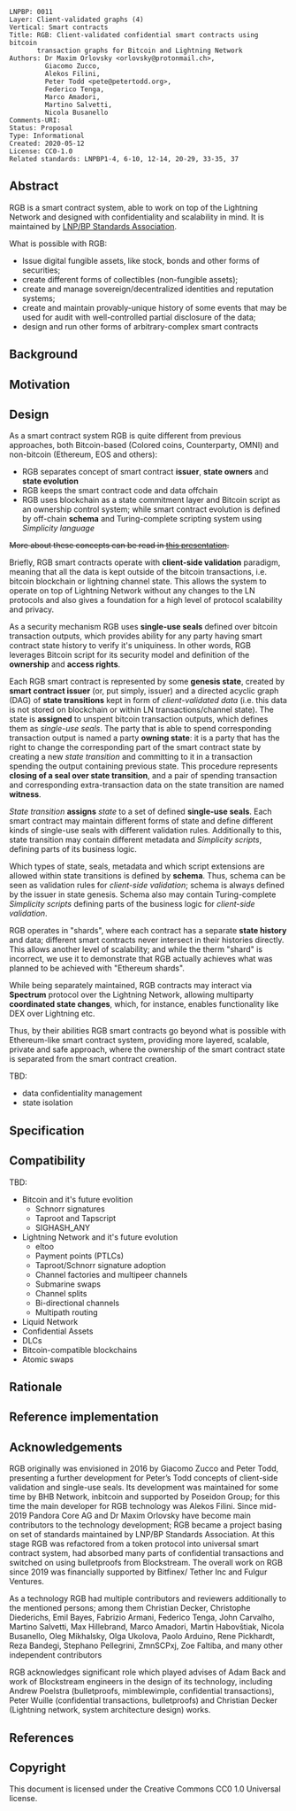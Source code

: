 ```
LNPBP: 0011
Layer: Client-validated graphs (4)
Vertical: Smart contracts
Title: RGB: Client-validated confidential smart contracts using bitcoin
       transaction graphs for Bitcoin and Lightning Network
Authors: Dr Maxim Orlovsky <orlovsky@protonmail.ch>,
         Giacomo Zucco,
         Alekos Filini,
         Peter Todd <pete@petertodd.org>,
         Federico Tenga,
         Marco Amadori,
         Martino Salvetti,
         Nicola Busanello
Comments-URI:
Status: Proposal
Type: Informational
Created: 2020-05-12
License: CC0-1.0
Related standards: LNPBP1-4, 6-10, 12-14, 20-29, 33-35, 37
```

## Abstract

RGB is a smart contract system, able to work on top of the Lightning Network
and designed with confidentiality and scalability in mind. It is maintained
by [LNP/BP Standards Association](https://github.com/LNP-BP).

What is possible with RGB:
* Issue digital fungible assets, like stock, bonds and other forms of securities;
* create different forms of collectibles (non-fungible assets);
* create and manage sovereign/decentralized identities and reputation systems;
* create and maintain provably-unique history of some events that may be used
  for audit with well-controlled partial disclosure of the data;
* design and run other forms of arbitrary-complex smart contracts

## Background

## Motivation

## Design

As a smart contract system RGB is quite different from previous approaches, both
Bitcoin-based (Colored coins, Counterparty, OMNI) and non-bitcoin (Ethereum, EOS
and others):

* RGB separates concept of smart contract **issuer**, **state owners** and
  **state evolution**
* RGB keeps the smart contract code and data offchain
* RGB uses blockchain as a state commitment layer and Bitcoin script as an
  ownership control system; while smart contract evolution is defined by
  off-chain **schema** and Turing-complete scripting system using *Simplicity
  language*

~~More about these concepts can be read in
[this presentation](https://github.com/LNP-BP/devcalls/blob/master/RGB%20%26%20Spectrum%20explanatioㄌ20for%20business.pdf).~~

Briefly, RGB smart contracts operate with **client-side validation** paradigm,
meaning that all the data is kept outside of the bitcoin transactions, i.e.
bitcoin  blockchain or lightning channel state. This allows the system to
operate on top of Lightning Network without any changes to the LN protocols and
also gives a foundation for a high level of protocol scalability and privacy.

As a security mechanism RGB uses **single-use seals** defined over bitcoin
transaction outputs, which provides ability for any party having smart contract
state history to verify it's uniquiness. In other words, RGB leverages Bitcoin
script for its security model and definition of the **ownership** and **access
rights**.

Each RGB smart contract is represented by some **genesis state**, created by
**smart contract issuer** (or, put simply, issuer) and a directed acyclic graph
(DAG) of **state transitions** kept in form of *client-validated data* (i.e.
this data is not stored on blockchain or within LN transactions/channel state).
The state is **assigned** to unspent bitcoin transaction outputs, which defines
them as *single-use seals*. The party that is able to spend corresponding
transaction output is named a party **owning state**: it is a party that has the
right to change the corresponding part of the smart contract state by creating a
new *state transition* and committing to it in a transaction spending the output
containing previous state. This procedure represents **closing of a seal over
state transition**, and a pair of spending transaction and corresponding
extra-transaction data on the state transition are named **witness**.

*State transition* **assigns** *state* to a set of defined **single-use seals**.
Each smart contract may maintain different forms of state and define different
kinds of single-use seals with different validation rules. Additionally to this,
state transition may contain different metadata and *Simplicity scripts*,
defining parts of its business logic.

Which types of state, seals, metadata and which script extensions are allowed
within state transitions is defined by **schema**. Thus, schema can be seen as
validation rules for *client-side validation*; schema is always defined by
the issuer in state genesis. Schema also may contain Turing-complete *Simplicity
scripts* defining parts of the business logic for *client-side validation*.

RGB operates in "shards", where each contract has a separate **state history**
and data; different smart contracts never intersect in their histories
directly. This allows another level of scalability; and while the therm "shard"
is  incorrect, we use it to demonstrate that RGB actually achieves what was
planned to be achieved with "Ethereum shards".

While being separately maintained, RGB contracts may interact via **Spectrum**
protocol over the Lightning Network, allowing multiparty **coordinated state
changes**, which, for instance, enables functionality like DEX over Lightning
etc.

Thus, by their abilities RGB smart contracts go beyond what is possible with
Ethereum-like smart contract system, providing more layered, scalable, private
and safe approach, where the ownership of the smart contract state is separated
from the smart contract creation.

TBD:
* data confidentiality management
* state isolation

## Specification

## Compatibility

TBD:
* Bitcoin and it's future evolition
  - Schnorr signatures
  - Taproot and Tapscript
  - SIGHASH_ANY
* Lightning Network and it's future evolution
  - eltoo
  - Payment points (PTLCs)
  - Taproot/Schnorr signature adoption
  - Channel factories and multipeer channels
  - Submarine swaps
  - Channel splits
  - Bi-directional channels
  - Multipath routing
* Liquid Network
* Confidential Assets
* DLCs
* Bitcoin-compatible blockchains
* Atomic swaps

## Rationale

## Reference implementation

## Acknowledgements

RGB originally was envisioned in 2016 by Giacomo Zucco and Peter Todd,
presenting a further development for Peter’s Todd concepts of client-side
validation and single-use seals. Its development was maintained for some time by
BHB Network, inbitcoin and supported by Poseidon Group; for this time the main
developer for RGB technology was Alekos Filini. Since mid-2019 Pandora Core AG
and Dr Maxim Orlovsky have become main contributors to the technology
development; RGB became a project basing on set of standards maintained by
LNP/BP Standards Association. At this stage RGB was refactored from a token
protocol into universal smart contract system, had absorbed many parts of
confidential transactions and switched on using bulletproofs from Blockstream.
The overall work on RGB since 2019 was financially supported by Bitfinex/ Tether
Inc and Fulgur Ventures.

As a technology RGB had multiple contributors and reviewers additionally to the
mentioned persons; among them Christian Decker, Christophe Diederichs, Emil
Bayes, Fabrizio Armani, Federico Tenga, John Carvalho, Martino Salvetti, Max
Hillebrand, Marco Amadori, Martin Habovštiak, Nicola Busanello, Oleg Mikhalsky,
Olga Ukolova, Paolo Arduino, Rene Pickhardt, Reza Bandegi, Stephano Pellegrini,
ZmnSCPxj, Zoe Faltiba, and many other independent contributors

RGB acknowledges significant role which played advises of Adam Back and work of
Blockstream engineers in the design of its technology, including Andrew Poelstra
(bulletproofs, mimblewimple, confidential transactions), Peter Wuille
(confidential transactions, bulletproofs) and Christian Decker (Lightning
network, system architecture design) works.

## References

## Copyright

This document is licensed under the Creative Commons CC0 1.0 Universal license.
